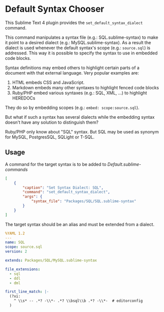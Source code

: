 # Default Syntax Chooser

This Sublime Text 4 plugin provides the `set_default_syntax_dialect` command.

This command manipulates a syntax file (e.g.: SQL.sublime-syntax) to make
it point to a desired dialect (e.g.: MySQL.sublime-syntax). As a result
the dialect is used whenever the default syntax's scope (e.g.: `source.sql`)
is addressed. This way it is possible to specify the syntax to use in
embedded code blocks.

Syntax definitions may embed others to highlight certain parts of a document
with that external language. Very popular examples are:

1) HTML embeds CSS and JavaScript.
2) Markdown embeds many other syntaxes to highlight fenced code blocks
3) Ruby/PHP embed various syntaxes (e.g.: SQL, XML, ...) to highlight HEREDOCs

They do so by embedding scopes (e.g.: `embed: scope:source.sql`).

But what if such a syntax has several dialects while the embedding syntax
doesn't have any solution to distinguish them?

Ruby/PHP only know about "SQL" syntax.
But SQL may be used as synonym for MySQL, PostgresSQL, SQLight or T-SQL.

## Usage

A command for the target syntax is to be added to _Default.sublime-commands_

```json
[
    {
        "caption": "Set Syntax Dialect: SQL",
        "command": "set_default_syntax_dialect",
        "args": {
            "syntax_file": "Packages/SQL/SQL.sublime-syntax"
        }
    }
]
```

The target syntax should be an alias and must be extended from a dialect.

```yaml
%YAML 1.2
---
name: SQL
scope: source.sql
version: 2

extends: Packages/SQL/MySQL.sublime-syntax

file_extensions:
  - sql
  - ddl
  - dml

first_line_match: |-
  (?xi:
    ^ \\s* -- .*? -\\*- .*? \\bsql\\b .*? -\\*-  # editorconfig
  )
```
